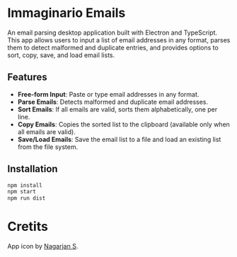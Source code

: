 # Immaginario Emails

An email parsing desktop application built with Electron and TypeScript. This app allows users to input a list of email addresses in any format, parses them to detect malformed and duplicate entries, and provides options to sort, copy, save, and load email lists.

## Features

- **Free-form Input**: Paste or type email addresses in any format.
- **Parse Emails**: Detects malformed and duplicate email addresses.
- **Sort Emails**: If all emails are valid, sorts them alphabetically, one per line.
- **Copy Emails**: Copies the sorted list to the clipboard (available only when all emails are valid).
- **Save/Load Emails**: Save the email list to a file and load an existing list from the file system.

## Installation

```bash
npm install
npm start
npm run dist
```

# Cretits

App icon by [Nagarjan S](https://iconscout.com/contributors/serpenttina).
